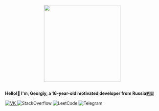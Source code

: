   <div id="header" align="center">
  <img src="https://media.giphy.com/media/jt34LHEVIsbs0Qlbi2/giphy.gif" width="250"/>
</div> 

##

 **Hello!🌱 I'm, Georgiy, a 16-year-old motivated developer from Russia🇷🇺**
<div id="badges" align="bottom-left">
<a href="https://vk.com/gbazuev">
<img src="https://img.shields.io/badge/вконтакте-%232E87FB.svg?&style=float&logo=vk&logoColor=white" alt="VK"/>
</a>
<img src="https://img.shields.io/badge/Stack_Overflow-FE7A16?style=float&logo=stack-overflow&logoColor=white" alt="StackOverflow"/>
<img src="https://img.shields.io/badge/-LeetCode-FFA116?style=float&logo=LeetCode&logoColor=black" alt="LeetCode"/>
<img src="https://img.shields.io/badge/Telegram-2CA5E0?style=float&logo=telegram&logoColor=white" alt="Telegram"/>
</div>

